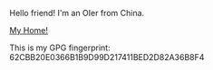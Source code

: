 Hello friend! I'm an OIer from China.

[My Home!](https://github.com/llzzmm645)

This is my GPG fingerprint: 62CBB20E0366B1B9D99D217411BED2D82A36B8F4
